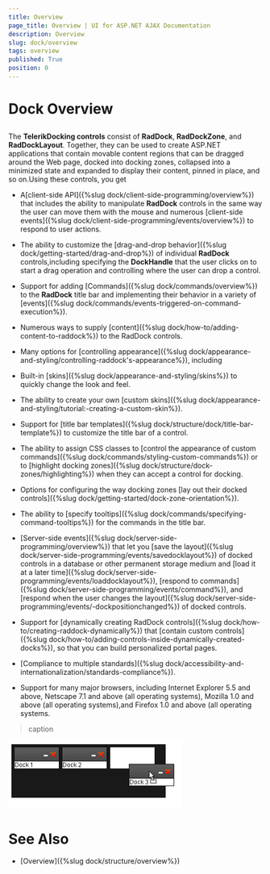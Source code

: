 ```yaml
---
title: Overview
page_title: Overview | UI for ASP.NET AJAX Documentation
description: Overview
slug: dock/overview
tags: overview
published: True
position: 0
---
```


# Dock Overview



## 

The __TelerikDocking controls__ consist of __RadDock__, __RadDockZone__, and __RadDockLayout__. Together, they can be used to create ASP.NET applications that contain movable content regions that can be dragged around the Web page, docked into docking zones, collapsed into a minimized state and expanded to display their content, pinned in place, and so on.Using these controls, you get

* A[client-side API]({%slug dock/client-side-programming/overview%}) that includes the ability to manipulate __RadDock__ controls in the same way the user can move them with the mouse and numerous [client-side events]({%slug dock/client-side-programming/events/overview%}) to respond to user actions.

* The ability to customize the [drag-and-drop behavior]({%slug dock/getting-started/drag-and-drop%}) of individual __RadDock__ controls,including specifying the __DockHandle__ that the user clicks on to start a drag operation and controlling where the user can drop a control.

* Support for adding [Commands]({%slug dock/commands/overview%}) to the __RadDock__ title bar and implementing their behavior in a variety of [events]({%slug dock/commands/events-triggered-on-command-execution%}).

* Numerous ways to supply [content]({%slug dock/how-to/adding-content-to-raddock%}) to the RadDock controls.

* Many options for [controlling appearance]({%slug dock/appearance-and-styling/controlling-raddock's-appearance%}), including

* Built-in [skins]({%slug dock/appearance-and-styling/skins%}) to quickly change the look and feel.

* The ability to create your own [custom skins]({%slug dock/appearance-and-styling/tutorial:-creating-a-custom-skin%}).

* Support for [title bar templates]({%slug dock/structure/dock/title-bar-template%}) to customize the title bar of a control.

* The ability to assign CSS classes to [control the appearance of custom commands]({%slug dock/commands/styling-custom-commands%}) or to [highlight docking zones]({%slug dock/structure/dock-zones/highlighting%}) when they can accept a control for docking.

* Options for configuring the way docking zones [lay out their docked controls]({%slug dock/getting-started/dock-zone-orientation%}).

* The ability to [specify tooltips]({%slug dock/commands/specifying-command-tooltips%}) for the commands in the title bar.

* [Server-side events]({%slug dock/server-side-programming/overview%}) that let you [save the layout]({%slug dock/server-side-programming/events/savedocklayout%}) of docked controls in a database or other permanent storage medium and [load it at a later time]({%slug dock/server-side-programming/events/loaddocklayout%}), [respond to commands]({%slug dock/server-side-programming/events/command%}), and [respond when the user changes the layout]({%slug dock/server-side-programming/events/-dockpositionchanged%}) of docked controls.

* Support for [dynamically creating RadDock controls]({%slug dock/how-to/creating-raddock-dynamically%}) that [contain custom controls]({%slug dock/how-to/adding-controls-inside-dynamically-created-docks%}), so that you can build personalized portal pages.

* [Compliance to multiple standards]({%slug dock/accessibility-and-internationalization/standards-compliance%}).

* Support for many major browsers, including Internet Explorer 5.5 and above, Netscape 7.1 and above (all operating systems), Mozilla 1.0 and above (all operating systems),and Firefox 1.0 and above (all operating systems.
>caption 

![](images/dock-placeholderblackdefault.png)

# See Also

 * [Overview]({%slug dock/structure/overview%})
